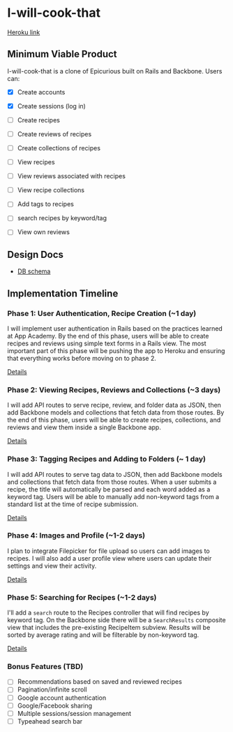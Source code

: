 # I-will-cook-that

[Heroku link][heroku]

[heroku]: http://flux-capacitr.herokuapp.com

## Minimum Viable Product
I-will-cook-that is a clone of Epicurious built on Rails and Backbone. Users can:

<!-- This is a Markdown checklist. Use it to keep track of your progress! -->

- [x] Create accounts
- [x] Create sessions (log in)
- [ ] Create recipes
- [ ] Create reviews of recipes
- [ ] Create collections of recipes
- [ ] View recipes
- [ ] View reviews associated with recipes
- [ ] View recipe collections
- [ ] Add tags to recipes
- [ ] search recipes by keyword/tag
- [ ] View own reviews


## Design Docs
* [DB schema][schema]

[schema]: ./docs/schema.md

## Implementation Timeline

### Phase 1: User Authentication, Recipe Creation (~1 day)
I will implement user authentication in Rails based on the practices learned at
App Academy. By the end of this phase, users will be able to create recipes and reviews using
simple text forms in a Rails view. The most important part of this phase will
be pushing the app to Heroku and ensuring that everything works before moving on
to phase 2.

[Details][phase-one]

### Phase 2: Viewing Recipes, Reviews and Collections (~3 days)
I will add API routes to serve recipe, review, and folder data as JSON, then add Backbone
models and collections that fetch data from those routes. By the end of this
phase, users will be able to create recipes, collections, and reviews and view them
inside a single Backbone app.

[Details][phase-two]

### Phase 3: Tagging Recipes and Adding to Folders (~ 1 day)
  I will add API routes to serve tag data to JSON, then add
  Backbone models and collections that fetch data from those routes. When a user submits a recipe, the title will automatically be parsed and each word added as a keyword tag.  Users will be able to manually add non-keyword tags from a standard list at the time of recipe submission.

[Details][phase-three]

### Phase 4: Images and Profile (~1-2 days)
 I plan to integrate Filepicker for file upload so
users can add images to recipes. I will also add a user profile view where users can update their settings and view their activity.

[Details][phase-four]

### Phase 5: Searching for Recipes (~1-2 days)
I'll add a `search` route to the Recipes controller that will find recipes by keyword tag.  On the Backbone side there will be a `SearchResults` composite view that includes the pre-existing RecipeItem subview. Results will be sorted by average rating and will be filterable by non-keyword tag.

[Details][phase-five]


### Bonus Features (TBD)
- [ ] Recommendations based on saved and reviewed recipes
- [ ] Pagination/infinite scroll
- [ ] Google account authentication
- [ ] Google/Facebook sharing
- [ ] Multiple sessions/session management
- [ ] Typeahead search bar

[phase-one]: ./docs/phases/phase1.md
[phase-two]: ./docs/phases/phase2.md
[phase-three]: ./docs/phases/phase3.md
[phase-four]: ./docs/phases/phase4.md
[phase-five]: ./docs/phases/phase5.md
